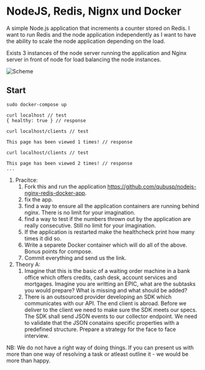 # NodeJS, Redis, Nignx und Docker

A simple Node.js application that increments a counter stored on Redis.
I want to run Redis and the node application independently as I want to have
the ability to scale the node application depending on the load.

Exists 3 instances of the node server running the application and Nginx server
in front of node for load balancing the node instances.


![Scheme](Docker.png)

## Start
```
sudo docker-compose up
```

```
curl localhost // test
{ healthy: true } // response
```

```
curl localhost/clients // test

This page has been viewed 1 times! // response

curl localhost/clients // test

This page has been viewed 2 times! // response
...
```

1. Pracitce:
   1. Fork this and run the application https://github.com/qubusp/nodejs-nginx-redis-docker-app. 
   1. fix the app. 
   1. find a way to ensure all the application containers are running behind nginx. There is no limit for your imagination.
   1. find a way to test if the numbers thrown out by the application are really consecutive. Still no limit for your imagination. 
   1. If the application is restarted make the healthcheck print how many times it did so. 
   1. Write a separete Docker container which will do all of the above. Bonus points for compose. 
   1. Commit everything and send us the link. 
1. Theory A:
   1. Imagine that this is the basic of a waiting order machine in a bank office which offers credits, cash desk, account services and mortgages.  Imagine you are writting an EPIC, what are the subtasks you would prepare? What is missing and what should be added?
   1. There is an outsourced provider developing an SDK  which communicates with our API. The end client is abroad. Before we deliver to the client we need to make sure the SDK meets our specs. The SDK shall send JSON events to our collector endpoint. We need to validate that the JSON conatains specific properties with a predefined structure.  Prepare a strategy for the face to face interview.

NB: We do not have a right way of doing things. If you can present us with more than one way of resolving a task or atleast outline it - we would be more than happy. 
